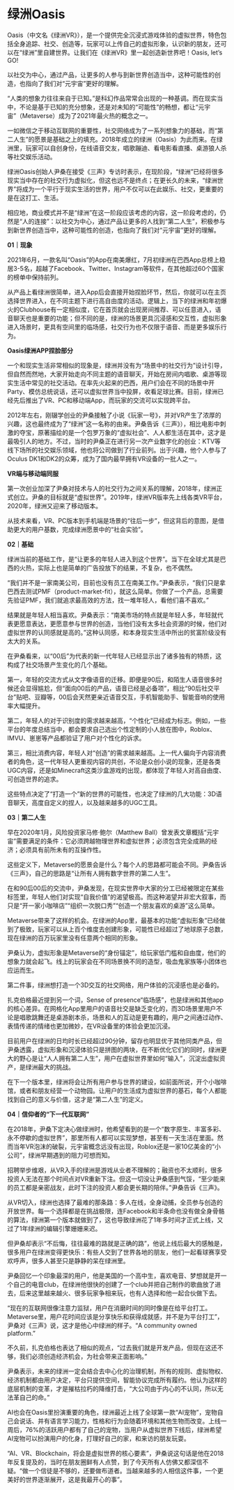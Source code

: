 # 绿洲Oasis


Oasis（中文名《绿洲VR》），是一个提供完全沉浸式游戏体验的虚拟世界，特色包括全身追踪、社交、创造等，玩家可以上传自己的虚拟形象，认识新的朋友，还可以在“绿洲”里自建世界。让我们在《绿洲VR》里一起创造新世界吧！Oasis, let’s GO!

以社交为中心，通过产品，让更多的人参与到新世界创造当中，这种可能性的创造，也指向了我们对“元宇宙”更好的理解。

“人类的想象力往往来自于已知。”是科幻作品常常会出现的一种基调。而在现实当中，不论是基于已知的充分想象，还是对未知的“可能性”的畅想，都让“元宇宙”（Metaverse）成为了2021年最火热的概念之一。

一如微信之于移动互联网的重要性，社交网络成为了一系列想象力的基础，而“第二人生”的愿景是基础之上的填充。2018年成立的绿洲（Oasis）为此而来。在绿洲里，玩家可以自创身份，在线语音交友，唱歌蹦迪、看电影看直播、桌游狼人杀等社交娱乐活动。

绿洲Oasis创始人尹桑在接受《三声》专访时表示，在现阶段，“绿洲”已经将很多现实当中存在的社交行为虚拟化，但这也远不是终点；在更长久的未来，“绿洲世界”将成为一个平行于现实生活的世界，用户不仅可以在此娱乐、社交，更重要的是在这打工、生活。

相应地，商业模式并不是“绿洲”在这一阶段应该考虑的内容，这一阶段考虑的，仍然是“人的连接”：以社交为中心，通过产品让更多的人找到“第二人生”，积极参与到新世界创造当中，这种可能性的创造，也指向了我们对“元宇宙”更好的理解。

**01｜现象**

2021年6月，一款名叫“Oasis”的App在南美爆红，7月初绿洲在巴西App总榜上稳居3-5名，超越了Facebook、Twitter、Instagram等软件，在其他超过60个国家的榜单中保持前列。

从产品上看绿洲很简单，进入App后会直接开始捏脸环节，然后，你就可以在主页选择世界进入，在不同主题下进行高自由度的活动。逻辑上，当下的绿洲和年初爆火的Clubhouse有一定相似度，它在首页就会出现房间推荐、可以任意进入，语音聊天也是重要的功能；但不同的是，绿洲的场景更具沉浸感和交互性，虚拟形象进入场景时，更具有空间里的临场感，社交行为也不仅限于语音、而是更多娱乐行为。

**Oasis绿洲APP捏脸部分**

一个和现实生活非常相似的现象是，绿洲并没有为“场景中的社交行为”设计引导，但自然而然地，大家开始走向不同主题的语音聊天，开始在房间内唱歌、桌游等现实生活中常见的社交活动。在率先火起来的巴西，用户们会在不同的场景中开Party、模仿总统说话，还可以虚拟世界当中投屏，收看足球比赛。目前，绿洲已经先后推出了VR、PC和移动端App，而玩家的交流可以实现跨平台。

2012年左右，刚辍学创业的尹桑接触了小说《玩家一号》，并对VR产生了浓厚的兴趣，这也最终成为了“绿洲”这一名称的由来。尹桑告诉《三声》），相比电影中刺激的夺宝，原著描绘的是一个包罗万象的“虚拟社会”、人人都生活在其中，这才是最吸引人的地方。不过，当时的尹桑正在进行另一次产业数字化的创业：KTV等线下场所的社交娱乐领域，他也将公司做到了行业前列。出于兴趣，他个人参与了Oculus DK1和DK2的众筹，成为了国内最早拥有VR设备的一批人之一。

**VR端与移动端同服**

第一次创业加深了尹桑对技术与人的社交行为之间关系的理解，2018年，绿洲正式创立。尹桑的目标就是“虚拟世界”。2019年，绿洲VR版率先上线各类VR平台，2020年，绿洲又迎来了移动版本。

从技术来看，VR、PC版本到手机端是场景的“往后一步”，但这背后的意图，是借助更大的用户基数，完成绿洲愿景中的“社会实验”。

**02｜基础**

绿洲当前的基础工作，是“让更多的年轻人进入到这个世界”。当下在全球尤其是巴西的火热，实际上也是简单的广告投放下的结果，不复杂，也不偶然。

“我们并不是一家南美公司，目前也没有员工在南美工作。”尹桑表示，“我们只是拿巴西去测试PMF（product-market-fit），就这么简单。你做了一个产品，总需要先验证PMF，我们就追求最高效的方法，找一堆年轻人，看他们喜不喜欢。”

结果就是年轻人相当喜欢。尹桑表示：“南美市场的特点就是年轻人多，年轻就代表更愿意表达，更愿意参与世界的创造，当他们没有太多社会资源的时候，他们对虚拟世界的认同感就是高的。”这种认同感，和本身现实生活中所出的贫富阶级没有太大的关系。

在尹桑看来，以“00后”为代表的新一代年轻人已经显示出了诸多独有的特质，这构成了社交场景产生变化的几个基础。

第一，年轻的交流方式从文字像语音的迁移。即便是90后，和陌生人语音很多时候还会显得尴尬，但“面向00后的产品，语音已经是必备项”，相比“90后社交平台”贴吧、豆瓣等，00后会天然更亲近语音交互，手机智能助手、智能音响的使用率大幅提升。

第二，年轻人的对于识别度的需求越来越高，“个性化”已经成为标志。例如，一些平台的年度总结当中，都会要求自己选出个性定制的小人放在图中，Roblox、IMVU、崽崽等产品都验证了用户对个性化的诉求。

第三，相比消费内容，年轻人对“创造”的需求越来越高。上一代人偏向于内容消费者的角色，这一代年轻人更重视内容的共创，不论是众创小说的现象，还是各类UGC内容，还是如Minecraft这类沙盒游戏的出现，都体现了年轻人对高自由度、可创造世界的追求。

这些特点决定了“打造一个”新的世界的可能性，也决定了绿洲的几大功能：3D语音聊天，高度自定义的捏人，以及越来越多的UGC工具。

**03｜第二人生**

早在2020年1月，风险投资家马修·鲍尔（Matthew Ball）曾发表文章概括“元宇宙”需要满足的条件：它必须跨越物理世界和虚拟世界；必须包含完全成熟的经济；必须具有前所未有的互操作性。

这些定义下，Metaverse的愿景会是什么？每个人的思路都可能会不同。尹桑告诉《三声》，自己的思路是“让所有人拥有数字世界的第二人生”。

在和90后00后的交流中，尹桑发现，在现实世界中大家的分工已经被限定在某些标签里，年轻人他们对实现“自我价值”的渴望极高。而这种渴望并非宏大叙事，而只是“开一家小咖啡店”“组织一次脱口秀”“创造一个朋友喜欢的桌游”这么简单。

Metaverse带来了这样的机会。在绿洲的App里，最基本的功能“虚拟形象”已经做到了极致，玩家可以从上百个维度去创建形象，可能性已经超过了地球原子总数，现在绿洲的百万玩家里没有任意两个相同的形象。

尹桑认为，虚拟形象是Metaverse的“身份锚定”，给玩家低门槛和自由度，他们的想象力就会起飞。线上的玩家会在不同场景换不同的造型，吸血鬼家族等小团体也应运而生。

第二件事，绿洲想打造一个3D交互的社交网络，用户体验的沉浸感也是必备的。

扎克伯格最近提到另一个词，Sense of presence“临场感”，也是绿洲和其他app的核心差异。在网格化App里用户的语音社交是缺乏变化的，而3D场景里用户不论是唱歌跳舞还是桌游剧本杀，场景和人的互动是更有趣的，用户之间通过动作、表情传递的情绪也更加微妙，在VR设备里的体验会更加沉浸。

目前用户在绿洲的日均时长已经超过90分钟，留存也明显优于其他同类产品，但尹桑透露，虚拟形象和沉浸体验只是拼图的两块，在不断优化它们的同时，绿洲更大的野心是让“人人拥有第二人生”，用户在虚拟世界里如何“输入”，沉淀出虚拟资产，是绿洲最大的挑战。

在下一个版本里，绿洲将会让所有用户参与世界的建设，如前面所说，开个小咖啡馆，或者和朋友经营一个动物园。让用户的生活成为虚拟世界的基石，每个人都能找到自己的意义与价值，这才是“第二人生”的定义。

**04｜信仰者的“下一代互联网”**

在2018年，尹桑下定决心做绿洲时，他希望看到的是一个“数字原生、丰富多彩、永不停歇的虚拟世界”，那里所有人都可以实现梦想，甚至有一天生活在里面。然而当年VR泡沫的破裂，元宇宙概念远没有出现，Roblox还是一家10亿美金的“小公司”，绿洲早期遇到的阻力可想而知。

招聘举步维艰，从VR入手的绿洲是游戏从业者不理解的；融资也不太顺利，很多投资人无法在那个时间点对VR重新下注。但这一切没让尹桑感到气馁，“至少能来的员工都是亲密战友，此时下注的投资人都会更长期的陪伴。”尹桑告诉《三声》。

从VR切入，绿洲也选择了最难的那条路：多人在线，全身动捕，全员参与创造的开放世界。每一个选择都是在挑战极限，连Facebook和半条命也没有做全身骨骼的算法，绿洲第一个版本就做到了，这也导致绿洲花了1年多时间才正式上线，又过了1年绿洲的编辑引擎姗姗来迟。

但尹桑却表示“不后悔，往往最难的路就是正确的路”，他说上线后最大的感触是，很多用户在绿洲变得更快乐：有些人交到了世界各地的朋友，他们一起看球赛享受欢呼声，很多人甚至只是静静的呆在绿洲里。

尹桑回忆一个印象最深的用户，他是美国的一个高中生，喜欢电音、梦想就是开一个自己的电音club，在绿洲他很快的创建了一个club并把自己制作的歌曲放了进去，后来这里越来越火、很多玩家争相来玩，也有人选择和他一起合伙做下去。

“现在的互联网很像注意力监狱，用户在消磨时间的同时像是在给平台打工。Metaverse里，用户花时间应该是分享快乐和获得成就感，并不是为平台打工”，尹桑对《三声》说，这才是他心中绿洲的样子。“A community owned platform.”

不久前，扎克伯格也表达了相似的观点，“过去我们就是开发产品，但现在这还不够，我们必须创造经济机会，为社会带来正面影响。”

尹桑表示，未来的绿洲一定会结合去中心化的治理机制，所有的规则、虚拟物权、经济机制都由用户决定，平台只提供空间，智能协议完成所有履约。他认为这样的底层机制的变革，才是摧枯拉朽的降维打击，“大公司由于内心的不认同，所以无法革自己的命。”

AI也会在Oasis里扮演重要的角色，绿洲最近上线了全球第一款“AI宠物”，宠物自己会说话、并有语言学习能力，性格和行为会随着环境和其他生物而改变。上线一周后，76%的活跃用户都有了自己的宠物，当用户从虚拟世界下线后，绿洲希望AI宠物可以扮演用户的化身，打理好自己的家，和来访的朋友玩耍。

“AI、VR、Blockchain，将会是虚拟世界的核心要素”，尹桑说这句话是他在2018年反复提及的，当时在朋友圈鲜有人点赞，到了今天所有人仿佛又都深信不疑。“做一个信徒是不够的，还要做布道者。当越来越多的人相信这件事，一个更美好的世界逐渐展开，这是我最开心的事”。
